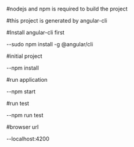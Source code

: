 #nodejs and npm is required to build the project

#this project is generated by angular-cli

#Install angular-cli first

--sudo npm install -g @angular/cli

#initial project

--npm install

#run application

--npm start

#run test

--npm run test

#browser url

--localhost:4200